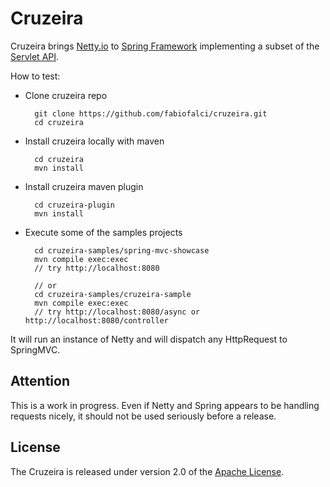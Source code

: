 Cruzeira
============

Cruzeira brings [Netty.io](http://netty.io/) to [Spring Framework](http://www.springframework.org/) implementing a subset of the [Servlet API](http://docs.oracle.com/javaee/6/api/javax/servlet/package-summary.html).

How to test:

* Clone cruzeira repo

        git clone https://github.com/fabiofalci/cruzeira.git
        cd cruzeira

* Install cruzeira locally with maven

        cd cruzeira
        mvn install

* Install cruzeira maven plugin

        cd cruzeira-plugin
        mvn install

* Execute some of the samples projects

        cd cruzeira-samples/spring-mvc-showcase
        mvn compile exec:exec
        // try http://localhost:8080

        // or
        cd cruzeira-samples/cruzeira-sample
        mvn compile exec:exec
        // try http://localhost:8080/async or http://localhost:8080/controller


It will run an instance of Netty and will dispatch any HttpRequest to SpringMVC.

Attention
---------

This is a work in progress. Even if Netty and Spring appears to be handling requests nicely, it should not be used seriously before a release.
       
## License
The Cruzeira is released under version 2.0 of the [Apache License](http://www.apache.org/licenses/LICENSE-2.0).
